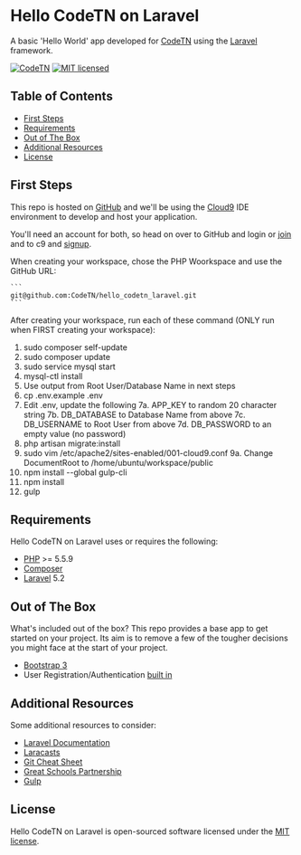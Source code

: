 Hello CodeTN on Laravel
=======================

A basic 'Hello World' app developed for [CodeTN][codetn] using the [Laravel][laravel] framework.

[![CodeTN][shield-codetn]](#)
[![MIT licensed][shield-license]](#)


Table of Contents
-----------------

  * [First Steps](#first-steps)
  * [Requirements](#requirements)
  * [Out of The Box](#out-of-the-box)
  * [Additional Resources](#additional-resources)
  * [License](#license)


First Steps
-----------

This repo is hosted on [GitHub][github] and we'll be using the [Cloud9][c9] IDE environment to develop and
host your application.

You'll need an account for both, so head on over to GitHub and login or [join](https://github.com/join)
and to c9 and [signup](https://c9.io/signup).

When creating your workspace, chose the PHP Woorkspace and use the GitHub URL:

    ```
    git@github.com:CodeTN/hello_codetn_laravel.git
    ```

After creating your workspace, run each of these command (ONLY run when FIRST creating your workspace):

  1. sudo composer self-update
  2. sudo composer update
  3. sudo service mysql start
  4. mysql-ctl install
  5. Use output from Root User/Database Name in next steps
  6. cp .env.example .env
  7. Edit .env, update the following
    7a. APP_KEY to random 20 character string
    7b. DB_DATABASE to Database Name from above
    7c. DB_USERNAME to Root User from above
    7d. DB_PASSWORD to an empty value (no password)
  8. php artisan migrate:install
  9. sudo vim /etc/apache2/sites-enabled/001-cloud9.conf
    9a. Change DocumentRoot to /home/ubuntu/workspace/public
  10. npm install --global gulp-cli
  11. npm install
  12. gulp

Requirements
------------

Hello CodeTN on Laravel uses or requires the following:

  * [PHP][php] >= 5.5.9
  * [Composer][composer]
  * [Laravel][laravel] 5.2


Out of The Box
--------------

What's included out of the box? This repo provides a base app to get started on your project.
Its aim is to remove a few of the tougher decisions you might face at the start of your project.

  * [Bootstrap 3][bootstrap]
  * User Registration/Authentication [built in][user-auth]


Additional Resources
--------------------

Some additional resources to consider:

  * [Laravel Documentation][laravel-docs]
  * [Laracasts][laracasts]
  * [Git Cheat Sheet][git-cheat-sheet]
  * [Great Schools Partnership][great-schools]
  * [Gulp][gulp]


License
-------

Hello CodeTN on Laravel is open-sourced software licensed under the [MIT license][mit-license].



[bootstrap]: http://getbootstrap.com/
[c9]: https://c9.io/
[codetn]: http://codetn.org/
[composer]: https://getcomposer.org/
[git-cheat-sheet]: https://training.github.com/kit/downloads/github-git-cheat-sheet.pdf
[github]: https://github.com/
[great-schools]: http://www.greatschoolspartnership.com/
[gulp]: https://github.com/gulpjs/gulp
[laracasts]: https://laracasts.com/
[laravel]: https://laravel.com/
[laravel-docs]: https://laravel.com/docs/
[mit-license]: http://opensource.org/licenses/MIT
[php]: http://php.net/
[shield-codetn]: https://img.shields.io/badge/codetn-laravel-brightgreen.svg
[shield-license]: https://img.shields.io/badge/license-MIT-blue.svg
[user-auth]: https://laravel.com/docs/5.2/authentication
